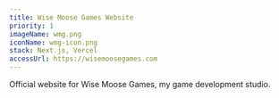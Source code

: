```yaml
---
title: Wise Moose Games Website
priority: 1
imageName: wmg.png
iconName: wmg-icon.png
stack: Next.js, Vercel
accessUrl: https://wisemoosegames.com
---
```


Official website for Wise Moose Games, my game development studio.
